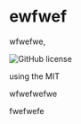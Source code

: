 # ewfwef

wfwefwe, 


![GitHub license](https://img.shields.io/badge/license-MIT-orange) 

using the MIT 

wfwefwefwe 

fwefwefe 